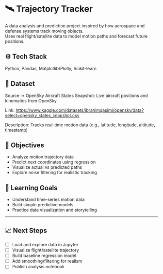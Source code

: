 # 🛰️ Trajectory Tracker
A data analysis and prediction project inspired by how aerospace and defense systems track moving objects.  
Uses real flight/satellite data to model motion paths and forecast future positions.

## ⚙️ Tech Stack
Python, Pandas, Matplotlib/Plotly, Scikit-learn

## 📁 Dataset
Source -> OpenSky Aircraft States Snapshot:
Live aircraft positions and kinematics from OpenSky

Link: https://www.kaggle.com/datasets/ibrahimqasimi/opensky/data?select=opensky_states_snapshot.csv

Description: Tracks real-time motion data (e.g., latitude, longitude, altitude, timestamp)

## 🚀 Objectives
- Analyze motion trajectory data
- Predict next coordinates using regression
- Visualize actual vs predicted paths
- Explore noise filtering for realistic tracking

## 🧠 Learning Goals
- Understand time-series motion data
- Build simple predictive models
- Practice data visualization and storytelling

---

## 📈 Next Steps
- [ ] Load and explore data in Jupyter
- [ ] Visualize flight/satellite trajectory
- [ ] Build baseline regression model
- [ ] Add smoothing/filtering for realism
- [ ] Publish analysis notebook

